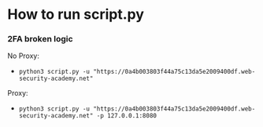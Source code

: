 # How to run script.py

### 2FA broken logic

No Proxy:
- `python3 script.py -u "https://0a4b003803f44a75c13da5e2009400df.web-security-academy.net"`

Proxy:
- `python3 script.py -u "https://0a4b003803f44a75c13da5e2009400df.web-security-academy.net" -p 127.0.0.1:8080`
